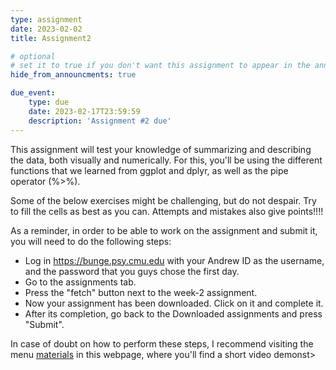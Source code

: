 ```yaml
---
type: assignment
date: 2023-02-02
title: Assignment2

# optional
# set it to true if you don't want this assignment to appear in the announcements section
hide_from_announcments: true

due_event: 
    type: due
    date: 2023-02-17T23:59:59
    description: 'Assignment #2 due'
---
```

<!-- Other additional contents using markdown -->

This assignment will test your knowledge of summarizing and describing the data, both visually and numerically. For this, you'll be using the different functions that we learned from ggplot and dplyr, as well as the pipe operator (%>%).

Some of the below exercises might be challenging, but do not despair. Try to fill the cells as best as you can. Attempts and mistakes also give points!!!!

As a reminder, in order to be able to work on the assignment and submit it, you will need to do the following steps:

- Log in https://bunge.psy.cmu.edu with your Andrew ID as the username, and the password that you guys chose the first day.
- Go to the assignments tab.
- Press the "fetch" button next to the week-2 assignment.
- Now your assignment has been downloaded. Click on it and complete it.
- After its completion, go back to the Downloaded assignments and press "Submit".

In case of doubt on how to perform these steps, I recommend visiting the menu [materials](https://jrasero.github.io/cm-85309-2023-web/materials) in this  webpage, where you'll find a short video demonst>
